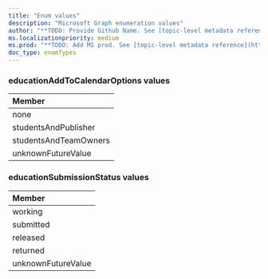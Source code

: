 ```yaml
---
title: "Enum values"
description: "Microsoft Graph enumeration values"
author: "**TODO: Provide Github Name. See [topic-level metadata reference](https://msgo.azurewebsites.net/add/document/guidelines/metadata.html#topic-level-metadata)**"
ms.localizationpriority: medium
ms.prod: "**TODO: Add MS prod. See [topic-level metadata reference](https://msgo.azurewebsites.net/add/document/guidelines/metadata.html#topic-level-metadata)**"
doc_type: enumTypes
---
```


### educationAddToCalendarOptions values 



|Member|
|:---|
|none|
|studentsAndPublisher|
|studentsAndTeamOwners|
|unknownFutureValue|

### educationSubmissionStatus values 



|Member|
|:---|
|working|
|submitted|
|released|
|returned|
|unknownFutureValue|

